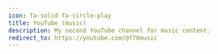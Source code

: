 ```yaml
---
icon: fa-solid fa-circle-play
title: YouTube (music)
description: My second YouTube channel for music content.
redirect_to: https://youtube.com/@f78music
---
```

